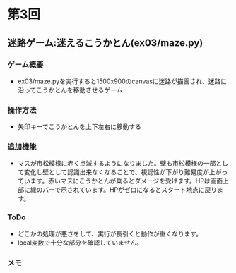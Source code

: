 # 第3回
## 迷路ゲーム:迷えるこうかとん(ex03/maze.py)
### ゲーム概要
- ex03/maze.pyを実行すると1500x900のcanvasに迷路が描画され、迷路に沿ってこうかとんを移動させるゲーム
### 操作方法
- 矢印キーでこうかとんを上下左右に移動する
### 追加機能
- マスが市松模様に赤く点滅するようになりました。壁も市松模様の一部として変化し壁として認識出来なくなることで、視認性が下がり難易度が上がっています。赤いマスにこうかとんが乗るとダメージを受けます。HPは画面上部に緑のバーで示されています。HPがゼロになるとスタート地点に戻ります。
### ToDo
- どこかの処理が悪さをして、実行が長引くと動作が重くなります。
- local変数で十分な部分を確認していません。
### メモ


